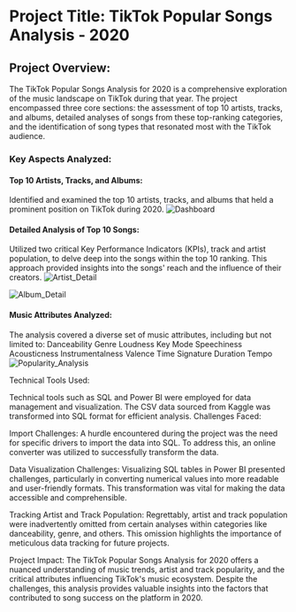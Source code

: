 # Project Title: TikTok Popular Songs Analysis - 2020

## Project Overview:

The TikTok Popular Songs Analysis for 2020 is a comprehensive exploration of the music landscape on TikTok during that year. The project encompassed three core sections: the assessment of top 10 artists, tracks, and albums, detailed analyses of songs from these top-ranking categories, and the identification of song types that resonated most with the TikTok audience.

### Key Aspects Analyzed:

#### Top 10 Artists, Tracks, and Albums:

Identified and examined the top 10 artists, tracks, and albums that held a prominent position on TikTok during 2020.
![Dashboard](https://github.com/shwezin-coder/Tik_Toks_2020_kaggle/assets/70483157/97d7f28a-d62a-40ae-a497-199cfc526005)

#### Detailed Analysis of Top 10 Songs:

Utilized two critical Key Performance Indicators (KPIs), track and artist population, to delve deep into the songs within the top 10 ranking. This approach provided insights into the songs' reach and the influence of their creators.
![Artist_Detail](https://github.com/shwezin-coder/Tik_Toks_2020_kaggle/assets/70483157/887c398c-15a8-4562-9cab-7719519a6432)

![Album_Detail](https://github.com/shwezin-coder/Tik_Toks_2020_kaggle/assets/70483157/55194c82-6e1a-4fb8-825f-479b8e7b2d4f)

#### Music Attributes Analyzed:

The analysis covered a diverse set of music attributes, including but not limited to:
Danceability
Genre
Loudness
Key
Mode
Speechiness
Acousticness
Instrumentalness
Valence
Time Signature
Duration
Tempo
![Popularity_Analysis](https://github.com/shwezin-coder/Tik_Toks_2020_kaggle/assets/70483157/bdf93e4e-72af-4824-9b75-ebe43b7d1544)

Technical Tools Used:

Technical tools such as SQL and Power BI were employed for data management and visualization. The CSV data sourced from Kaggle was transformed into SQL format for efficient analysis.
Challenges Faced:

Import Challenges: A hurdle encountered during the project was the need for specific drivers to import the data into SQL. To address this, an online converter was utilized to successfully transform the data.

Data Visualization Challenges: Visualizing SQL tables in Power BI presented challenges, particularly in converting numerical values into more readable and user-friendly formats. This transformation was vital for making the data accessible and comprehensible.

Tracking Artist and Track Population: Regrettably, artist and track population were inadvertently omitted from certain analyses within categories like danceability, genre, and others. This omission highlights the importance of meticulous data tracking for future projects.

Project Impact:
The TikTok Popular Songs Analysis for 2020 offers a nuanced understanding of music trends, artist and track popularity, and the critical attributes influencing TikTok's music ecosystem. Despite the challenges, this analysis provides valuable insights into the factors that contributed to song success on the platform in 2020.

